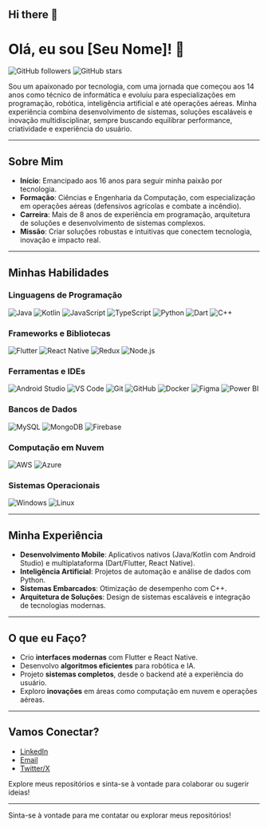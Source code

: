 ## Hi there 👋

<!--
**Jhon-SW-Elliott/Jhon-SW-Elliott** is a ✨android azure circleci dart firebase flutter git invision java jenkins kotlin mysql photoshop postgresql realm sketch sqlite xamarin xd _special_ ✨ repository because its `README.md` (this file) appears on your GitHub profile.

Here are some ideas to get you started:

- 🔭 I’m currently working on ...
- 🌱 I’m currently learning ...
- 👯 I’m looking to collaborate on ...
- 🤔 I’m looking for help with ...
- 💬 Ask me about ...
- 📫 How to reach me: ...
- 😄 Pronouns: ...
- ⚡ Fun fact: ...
-->
# Olá, eu sou [Seu Nome]! 👋

![GitHub followers](https://img.shields.io/github/followers/[seu-usuario]?style=social)
![GitHub stars](https://img.shields.io/github/stars/[seu-usuario]?style=social)

Sou um apaixonado por tecnologia, com uma jornada que começou aos 14 anos como técnico de informática e evoluiu para especializações em programação, robótica, inteligência artificial e até operações aéreas. Minha experiência combina desenvolvimento de sistemas, soluções escaláveis e inovação multidisciplinar, sempre buscando equilibrar performance, criatividade e experiência do usuário.

---

## Sobre Mim
- **Início**: Emancipado aos 16 anos para seguir minha paixão por tecnologia.
- **Formação**: Ciências e Engenharia da Computação, com especialização em operações aéreas (defensivos agrícolas e combate a incêndio).
- **Carreira**: Mais de 8 anos de experiência em programação, arquitetura de soluções e desenvolvimento de sistemas complexos.
- **Missão**: Criar soluções robustas e intuitivas que conectem tecnologia, inovação e impacto real.

---

## Minhas Habilidades

### Linguagens de Programação
![Java](https://img.shields.io/badge/Java-ED8B00?style=for-the-badge&logo=java&logoColor=white)
![Kotlin](https://img.shields.io/badge/Kotlin-0095D5?style=for-the-badge&logo=kotlin&logoColor=white)
![JavaScript](https://img.shields.io/badge/JavaScript-F7DF1E?style=for-the-badge&logo=javascript&logoColor=black)
![TypeScript](https://img.shields.io/badge/TypeScript-007ACC?style=for-the-badge&logo=typescript&logoColor=white)
![Python](https://img.shields.io/badge/Python-3776AB?style=for-the-badge&logo=python&logoColor=white)
![Dart](https://img.shields.io/badge/Dart-0175C2?style=for-the-badge&logo=dart&logoColor=white)
![C++](https://img.shields.io/badge/C++-00599C?style=for-the-badge&logo=c%2B%2B&logoColor=white)

### Frameworks e Bibliotecas
![Flutter](https://img.shields.io/badge/Flutter-02569B?style=for-the-badge&logo=flutter&logoColor=white)
![React Native](https://img.shields.io/badge/React_Native-20232A?style=for-the-badge&logo=react&logoColor=61DAFB)
![Redux](https://img.shields.io/badge/Redux-764ABC?style=for-the-badge&logo=redux&logoColor=white)
![Node.js](https://img.shields.io/badge/Node.js-339933?style=for-the-badge&logo=nodedotjs&logoColor=white)

### Ferramentas e IDEs
![Android Studio](https://img.shields.io/badge/Android_Studio-3DDC84?style=for-the-badge&logo=android-studio&logoColor=white)
![VS Code](https://img.shields.io/badge/VS_Code-0078D4?style=for-the-badge&logo=visual%20studio%20code&logoColor=white)
![Git](https://img.shields.io/badge/Git-F05032?style=for-the-badge&logo=git&logoColor=white)
![GitHub](https://img.shields.io/badge/GitHub-181717?style=for-the-badge&logo=github&logoColor=white)
![Docker](https://img.shields.io/badge/Docker-2496ED?style=for-the-badge&logo=docker&logoColor=white)
![Figma](https://img.shields.io/badge/Figma-F24E1E?style=for-the-badge&logo=figma&logoColor=white)
![Power BI](https://img.shields.io/badge/Power_BI-F2C811?style=for-the-badge&logo=power-bi&logoColor=black)

### Bancos de Dados
![MySQL](https://img.shields.io/badge/MySQL-00000F?style=for-the-badge&logo=mysql&logoColor=white)
![MongoDB](https://img.shields.io/badge/MongoDB-4EA94B?style=for-the-badge&logo=mongodb&logoColor=white)
![Firebase](https://img.shields.io/badge/Firebase-FFCA28?style=for-the-badge&logo=firebase&logoColor=black)

### Computação em Nuvem
![AWS](https://img.shields.io/badge/Amazon_AWS-232F3E?style=for-the-badge&logo=amazon-aws&logoColor=white)
![Azure](https://img.shields.io/badge/Azure-0089D6?style=for-the-badge&logo=microsoft-azure&logoColor=white)

### Sistemas Operacionais
![Windows](https://img.shields.io/badge/Windows-0078D6?style=for-the-badge&logo=windows&logoColor=white)
![Linux](https://img.shields.io/badge/Linux-FCC624?style=for-the-badge&logo=linux&logoColor=black)

---

## Minha Experiência
- **Desenvolvimento Mobile**: Aplicativos nativos (Java/Kotlin com Android Studio) e multiplataforma (Dart/Flutter, React Native).
- **Inteligência Artificial**: Projetos de automação e análise de dados com Python.
- **Sistemas Embarcados**: Otimização de desempenho com C++.
- **Arquitetura de Soluções**: Design de sistemas escaláveis e integração de tecnologias modernas.

---

## O que eu Faço?
- Crio **interfaces modernas** com Flutter e React Native.
- Desenvolvo **algoritmos eficientes** para robótica e IA.
- Projeto **sistemas completos**, desde o backend até a experiência do usuário.
- Exploro **inovações** em áreas como computação em nuvem e operações aéreas.

---

## Vamos Conectar?
- [LinkedIn](https://www.linkedin.com/in/[seu-linkedin])
- [Email](mailto:seu-email@example.com)
- [Twitter/X](https://twitter.com/[seu-twitter])

Explore meus repositórios e sinta-se à vontade para colaborar ou sugerir ideias!

---

Sinta-se à vontade para me contatar ou explorar meus repositórios!
